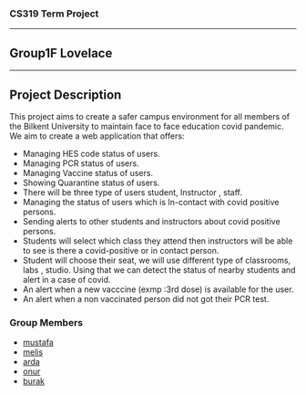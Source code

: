 ### CS319  Term Project 
****
## Group1F Lovelace
****

## Project Description
This project aims to create a safer campus environment for all members of the Bilkent University to maintain face to face education covid pandemic. We aim to create a web application that offers:

* Managing HES code status of users.
* Managing PCR status of users.
* Managing Vaccine status of users.
* Showing Quarantine status of users.
* There will be three type of users student, Instructor , staff.
* Managing the status of users which is In-contact with covid positive persons.
* Sending alerts to other students and instructors about covid positive persons.
* Students will select which class they attend then instructors will be able to see is there a covid-positive or in contact person. 
* Student will choose their seat, we will use different type of classrooms, labs , studio. Using that we can detect the status of nearby students and alert in a case of covid.
* An alert when a new vacccine (exmp :3rd dose) is available for the user.
* An alert when a non vaccinated person did not got their PCR test.

### Group Members
- [mustafa](group/mustafa_log.md)
- [melis](group/melis_log.md)
- [arda](group/arda_log.md)
- [onur](group/onur_log.md)
- [burak](group/burak_log.md)


